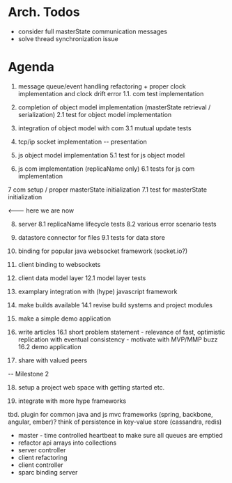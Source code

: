 # Arch. Todos
* consider full masterState communication messages
* solve thread synchronization issue


# Agenda
1. message queue/event handling refactoring + proper clock implementation and clock drift error
1.1. com test implementation
2. completion of object model implementation (masterState retrieval / serialization)
2.1 test for object model implementation
3. integration of object model with com 
3.1 mutual update tests

4. tcp/ip socket implementation
-- presentation

5. js object model implementation
5.1 test for js object model
6. js com implementation (replicaName only)
6.1 tests for js com implementation

7 com setup / proper masterState initialization
7.1 test for masterState initialization

<--- here we are now

8. server
8.1 replicaName lifecycle tests
8.2 various error scenario tests

9. datastore connector for files
9.1 tests for data store

10. binding for popular java websocket framework (socket.io?)

11. client binding to websockets

12. client data model layer
12.1 model layer tests

13. examplary integration with (hype) javascript framework

14. make builds available
14.1 revise build systems and project modules

15. make a simple demo application
 
16. write articles
16.1 short problem statement - relevance of fast, optimistic replication with eventual consistency - motivate with MVP/MMP buzz  
16.2 demo application

17. share with valued peers

-- Milestone 2

18. setup a project web space with getting started etc.

19. integrate with more hype frameworks


tbd.
plugin for common java and js mvc frameworks (spring, backbone, angular, ember)?
think of persistence in key-value store (cassandra, redis)

- master - time controlled heartbeat to make sure all queues are emptied
- refactor api arrays  into collections
- server controller
- client refactoring
- client controller
- sparc binding server